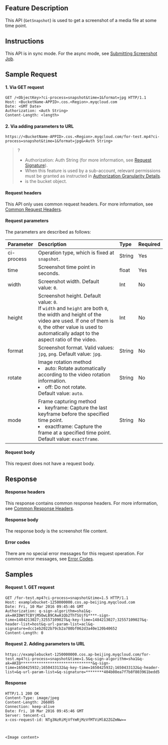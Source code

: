 ## Feature Description
This API (`GetSnapshot`) is used to get a screenshot of a media file at some time point.


## Instructions

This API is in sync mode. For the async mode, see [Submitting Screenshot Job](https://intl.cloud.tencent.com/document/product/1045/48938).

## Sample Request

#### 1. Via GET request
```shell
GET /<ObjectKey>?ci-process=snapshot&time=1&format=jpg HTTP/1.1
Host: <BucketName-APPID>.cos.<Region>.myqcloud.com
Date: <GMT Date>
Authorization: <Auth String>
Content-Length: <length>
```

#### 2. Via adding parameters to URL
```shell
https://<BucketName-APPID>.cos.<Region>.myqcloud.com/for-test.mp4?ci-process=snapshot&time=1&format=jpg&<Auth String>
```


>? 
> - Authorization: Auth String (for more information, see [Request Signature](https://intl.cloud.tencent.com/document/product/436/7778)).
> - When this feature is used by a sub-account, relevant permissions must be granted as instructed in [Authorization Granularity Details](https://intl.cloud.tencent.com/document/product/1045/49896).
> - <ObjectKey> is the bucket object.
> 

#### Request headers

This API only uses common request headers. For more information, see [Common Request Headers](https://intl.cloud.tencent.com/document/product/436/7728).

#### Request parameters

The parameters are described as follows:

| Parameter | Description | Type | Required |
| :--- | :--- | :--- | :--- |
| ci-process | Operation type, which is fixed at `snapshot`. | String | Yes |
| time | Screenshot time point in seconds. | float | Yes |
| width | Screenshot width. Default value: `0`. | Int | No |
| height | Screenshot height. Default value: `0`.<br/>If `width` and `height` are both `0`, the width and height of the video are used. If one of them is `0`, the other value is used to automatically adapt to the aspect ratio of the video. | Int | No |
| format | Screenshot format. Valid values: `jpg`, `png`. Default value: `jpg`. | String | No |
| rotate | Image rotation method<br/><li>auto: Rotate automatically according to the video rotation information.</li><li>off: Do not rotate.</li>Default value: `auto`. | String | No |
| mode | Frame capturing method<br/><li>keyframe: Capture the last keyframe before the specified time point.</li><li>exactframe: Capture the frame at a specified time point.</li>Default value: `exactframe`. | String | No |


#### Request body
This request does not have a request body.


## Response

#### Response headers

This response contains common response headers. For more information, see [Common Response Headers](https://intl.cloud.tencent.com/document/product/436/7729).

#### Response body
The response body is the screenshot file content.

#### Error codes
There are no special error messages for this request operation. For common error messages, see [Error Codes](https://intl.cloud.tencent.com/document/product/436/46214).


## Samples

#### Request 1. GET request

```shell
GET /for-test.mp4?ci-process=snapshot&time=1.5 HTTP/1.1
Host: examplebucket-1250000000.cos.ap-beijing.myqcloud.com
Date: Fri, 10 Mar 2016 09:45:46 GMT
Authorization: q-sign-algorithm=sha1&q-ak=AKIDWtTCBYjM5OwLB9CAwA1Qb2ThTSUjfG****-sign-time=1484213027;32557109027&q-key-time=1484213027;32557109027&q-header-list=host&q-url-param-list=acl&q-signature=dcc1eb2022b79cb2a780bf062d3a40e120b40652
Content-Length: 0
```

#### Request 2. Adding parameters to URL

```shell
https://examplebucket-1250000000.cos.ap-beijing.myqcloud.com/for-test.mp4?ci-process=snapshot&time=1.5&q-sign-algorithm=sha1&q-ak=AKID********************************&q-sign-time=1650425932;1650433132&q-key-time=1650425932;1650433132&q-header-list=&q-url-param-list=&q-signature=********404b08ea7f7b8f803961bedd5

```

#### Response

```shell
HTTP/1.1 200 OK
Content-Type: image/jpeg
Content-Length: 266005
Connection: keep-alive
Date: Fri, 10 Mar 2016 09:45:46 GMT
Server: tencent-ci
x-cos-request-id: NTg3NzRiMjVfYmRjMzVfMTViMl82ZGZmNw==



<Image content>
```

